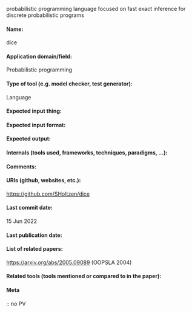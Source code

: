 probabilistic programming language focused on fast exact inference for discrete probabilistic programs

#### Name:
dice

#### Application domain/field:
Probabilistic programming

#### Type of tool (e.g. model checker, test generator):
Language

#### Expected input thing:

#### Expected input format:

#### Expected output:

#### Internals (tools used, frameworks, techniques, paradigms, ...):

#### Comments:

#### URIs (github, websites, etc.):
https://github.com/SHoltzen/dice

#### Last commit date:
15 Jun 2022

#### Last publication date:

#### List of related papers:
https://arxiv.org/abs/2005.09089 (OOPSLA 2004)

#### Related tools (tools mentioned or compared to in the paper):

#### Meta
:: no PV
